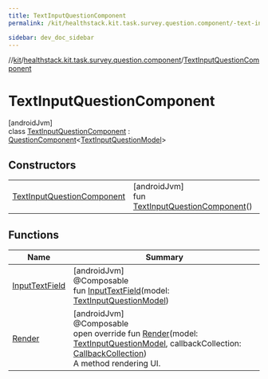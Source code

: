 ```yaml
---
title: TextInputQuestionComponent
permalink: /kit/healthstack.kit.task.survey.question.component/-text-input-question-component/index.html

sidebar: dev_doc_sidebar
---
```

//[kit](../../../index.html)/[healthstack.kit.task.survey.question.component](../index.html)/[TextInputQuestionComponent](index.html)



# TextInputQuestionComponent



[androidJvm]\
class [TextInputQuestionComponent](index.html) : [QuestionComponent](../-question-component/index.html)&lt;[TextInputQuestionModel](../../healthstack.kit.task.survey.question.model/-text-input-question-model/index.html)&gt;



## Constructors


| | |
|---|---|
| [TextInputQuestionComponent](-text-input-question-component.html) | [androidJvm]<br>fun [TextInputQuestionComponent](-text-input-question-component.html)() |


## Functions


| Name | Summary |
|---|---|
| [InputTextField](-input-text-field.html) | [androidJvm]<br>@Composable<br>fun [InputTextField](-input-text-field.html)(model: [TextInputQuestionModel](../../healthstack.kit.task.survey.question.model/-text-input-question-model/index.html)) |
| [Render](-render.html) | [androidJvm]<br>@Composable<br>open override fun [Render](-render.html)(model: [TextInputQuestionModel](../../healthstack.kit.task.survey.question.model/-text-input-question-model/index.html), callbackCollection: [CallbackCollection](../../healthstack.kit.task.base/-callback-collection/index.html))<br>A method rendering UI. |

